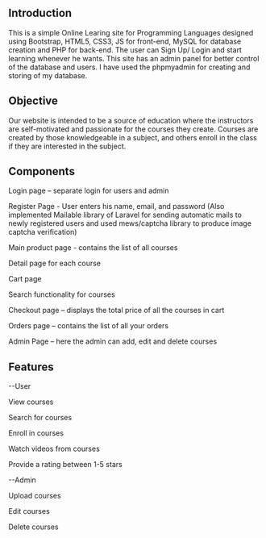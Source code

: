 
## Introduction

This is a simple Online Learing site for Programming Languages designed using Bootstrap, HTML5, CSS3, JS for front-end, MySQL for database creation and PHP for back-end. The user can Sign Up/ Login and start learning whenever he wants. This site has an admin panel for better control of the database and users. I have used the phpmyadmin for creating and storing of my database.

## Objective

Our website is intended to be a source of education where the instructors are self-motivated and passionate for the courses they create. Courses are created by those knowledgeable in a subject, and others enroll in the class if they are interested in the subject. 

## Components

Login page – separate login for users and admin

Register Page - User enters his name, email, and password (Also implemented Mailable library of Laravel for sending automatic mails to newly registered users and used 
mews/captcha library to produce image captcha verification)

Main product page - contains the list of all courses

Detail page for each course

Cart page 

Search functionality for courses

Checkout page – displays the total price of all the courses in cart

Orders page – contains the list of all your orders

Admin Page – here the admin can add, edit and delete courses

## Features

--User

View courses

Search for courses

Enroll in courses

Watch videos from courses

Provide a rating between 1-5 stars

--Admin

Upload courses

Edit courses

Delete courses

